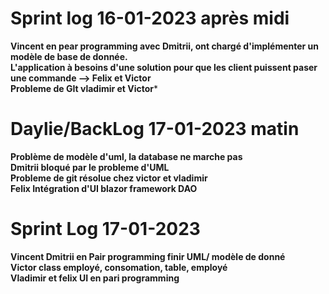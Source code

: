 # Sprint log 16-01-2023 après midi

**Vincent en pear programming avec Dmitrii, ont chargé d'implémenter un modèle de base de donnée.** <br/>
**L'application à besoins d'une solution pour que les client puissent paser une commande --> Felix et Victor** <br/>
**Probleme de GIt vladimir et Victor*** <br/>

# Daylie/BackLog 17-01-2023 matin

**Problème de modèle d'uml, la database ne marche pas** <br/>
**Dmitrii bloqué par le probleme d'UML** <br/>
**Probleme de git résolue chez victor et vladimir** <br/>
**Felix Intégration d'UI blazor framework DAO** <br/>

# Sprint Log 17-01-2023

**Vincent Dmitrii en Pair programming finir UML/ modèle de donné** <br/>
**Victor class employé, consomation, table, employé** <br/>
**Vladimir et felix UI en pari programming** <br/>
